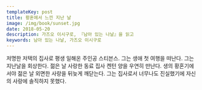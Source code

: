 ```yaml
---
templateKey: post
title: 황혼에서 느낀 지난 날
image: /img/book/sunset.jpg
date: 2018-05-20
description: 가즈오 이시구로, 『남아 있는 나날』을 읽고
keywords: 남아 있는 나날, 가즈오 이시구로
---
```

저명한 저택의 집사로 평생 일해온 주인공 스티븐스. 그는 생애 첫 여행을 떠난다. 그는 지난날을 회상한다. 젊은 날 사랑한 동료 집사 켄턴 양을 우연히 만난다. 생의 황혼기에서야 젊은 날 외면한 사랑을 뒤늦게 깨닫는다. 그는 집사로서 너무나도 진실했기에 자신의 사랑에 솔직하지 못했다.
